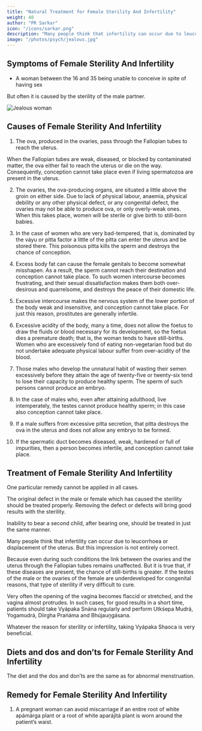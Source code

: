 ```yaml
---
title: "Natural Treatment for Female Sterility And Infertility"
weight: 40
author: "PR Sarkar"
icon: "/icons/sarkar.png"
description: "Many people think that infertility can occur due to leucorrhoea or displacement of the uterus. But this impression is not entirely correct"
image: "/photos/psych/jealous.jpg"
---
```




## Symptoms of Female Sterility And Infertility

- A woman between the 16 and 35 being unable to conceive in spite of having sex

But often it is caused by the sterility of the male partner.

![Jealous woman](/photos/psych/jealous.jpg)


## Causes of Female Sterility And Infertility

1. The ova, produced in the ovaries, pass through the Fallopian tubes to reach the uterus. 

When the Fallopian tubes are weak, diseased, or blocked by contaminated matter, the ova either fail to reach the uterus or die on the way. Consequently, conception cannot take place even if living spermatozoa are present in the uterus.

2. The ovaries, the ova-producing organs, are situated a little above the groin on either side. Due to lack of physical labour, anaemia, physical debility or any other physical defect, or any congenital defect, the ovaries may not be able to produce ova, or only overly-weak ones. When this takes place, women will be sterile or give birth to still-born babies.

3. In the case of women who are very bad-tempered, that is, dominated by the váyu or pitta factor a little of the pitta can enter the uterus and be stored there. This poisonous pitta kills the sperm and destroys the chance of conception.

4. Excess body fat can cause the female genitals to become somewhat misshapen. As a result, the sperm cannot reach their destination and conception cannot take place. To such women intercourse becomes frustrating, and their sexual dissatisfaction makes them both over-desirous and quarrelsome, and destroys the peace of their domestic life.

5. Excessive intercourse makes the nervous system of the lower portion of the body weak and insensitive, and conception cannot take place. For just this reason, prostitutes are generally infertile.

6. Excessive acidity of the body, many a time, does not allow the foetus to draw the fluids or blood necessary for its development, so the foetus dies a premature death; that is, the woman tends to have still-births. Women who are excessively fond of eating non-vegetarian food but do not undertake adequate physical labour suffer from over-acidity of the blood.

7. Those males who develop the unnatural habit of wasting their semen excessively before they attain the age of twenty-five or twenty-six tend to lose their capacity to produce healthy sperm. The sperm of such persons cannot produce an embryo.

8. In the case of males who, even after attaining adulthood, live intemperately, the testes cannot produce healthy sperm; in this case also conception cannot take place.

9. If a male suffers from excessive pitta secretion, that pitta destroys the ova in the uterus and does not allow any embryo to be formed.

10. If the spermatic duct becomes diseased, weak, hardened or full of impurities, then a person becomes infertile, and conception cannot take place.


## Treatment of Female Sterility And Infertility

One particular remedy cannot be applied in all cases. 

The original defect in the male or female which has caused the sterility should be treated properly. Removing the defect or defects will bring good results with the sterility.

Inability to bear a second child, after bearing one, should be treated in just the same manner.

Many people think that infertility can occur due to leucorrhoea or displacement of the uterus. But this impression is not entirely correct. 

Because even during such conditions the link between the ovaries and the uterus through the Fallopian tubes remains unaffected. But it is true that, if these diseases are present, the chance of still-births is greater.
If the testes of the male or the ovaries of the female are underdeveloped for congenital reasons, that type of sterility if very difficult to cure.

Very often the opening of the vagina becomes flaccid or stretched, and the vagina almost protrudes. In such cases, for good results in a short time, patients should take Vyápaka Snána regularly and perform Utkśepa Mudrá, Yogamudrá, Diirgha Prańáma and Bhújauṋgásana.

Whatever the reason for sterility or infertility, taking Vyápaka Shaoca is very beneficial.


## Diets and dos and don’ts for Female Sterility And Infertility

The diet and the dos and don’ts are the same as for abnormal menstruation.


## Remedy for Female Sterility And Infertility

1. A pregnant woman can avoid miscarriage if an entire root of white apámárga plant or a root of white aparájitá plant is worn around the patient’s waist.